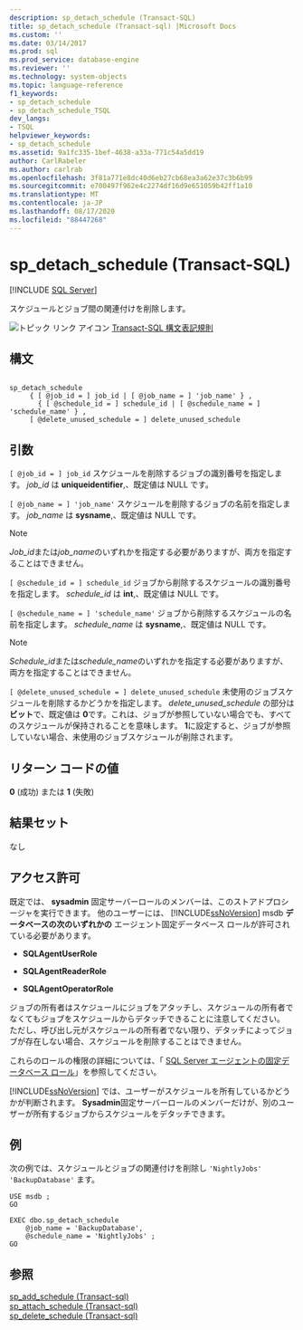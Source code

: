 ```yaml
---
description: sp_detach_schedule (Transact-SQL)
title: sp_detach_schedule (Transact-sql) |Microsoft Docs
ms.custom: ''
ms.date: 03/14/2017
ms.prod: sql
ms.prod_service: database-engine
ms.reviewer: ''
ms.technology: system-objects
ms.topic: language-reference
f1_keywords:
- sp_detach_schedule
- sp_detach_schedule_TSQL
dev_langs:
- TSQL
helpviewer_keywords:
- sp_detach_schedule
ms.assetid: 9a1fc335-1bef-4638-a33a-771c54a5dd19
author: CarlRabeler
ms.author: carlrab
ms.openlocfilehash: 3f81a771e8dc40d6eb27cb68ea3a62e37c3b6b99
ms.sourcegitcommit: e700497f962e4c2274df16d9e651059b42ff1a10
ms.translationtype: MT
ms.contentlocale: ja-JP
ms.lasthandoff: 08/17/2020
ms.locfileid: "88447268"
---
```

# <a name="sp_detach_schedule-transact-sql"></a>sp_detach_schedule (Transact-SQL)
[!INCLUDE [SQL Server](../../includes/applies-to-version/sqlserver.md)]

  スケジュールとジョブ間の関連付けを削除します。  
  
 ![トピック リンク アイコン](../../database-engine/configure-windows/media/topic-link.gif "トピック リンク アイコン") [Transact-SQL 構文表記規則](../../t-sql/language-elements/transact-sql-syntax-conventions-transact-sql.md)  
  
## <a name="syntax"></a>構文  
  
```  
  
sp_detach_schedule   
     { [ @job_id = ] job_id | [ @job_name = ] 'job_name' } ,  
       { [ @schedule_id = ] schedule_id | [ @schedule_name = ] 'schedule_name' } ,  
     [ @delete_unused_schedule = ] delete_unused_schedule   
```  
  
## <a name="arguments"></a>引数  
`[ @job_id = ] job_id` スケジュールを削除するジョブの識別番号を指定します。 *job_id* は **uniqueidentifier**,、既定値は NULL です。  
  
`[ @job_name = ] 'job_name'` スケジュールを削除するジョブの名前を指定します。 *job_name* は **sysname**,、既定値は NULL です。  
  
> [!NOTE]  
>  *Job_id*または*job_name*のいずれかを指定する必要がありますが、両方を指定することはできません。  
  
`[ @schedule_id = ] schedule_id` ジョブから削除するスケジュールの識別番号を指定します。 *schedule_id* は **int**,、既定値は NULL です。  
  
`[ @schedule_name = ] 'schedule_name'` ジョブから削除するスケジュールの名前を指定します。 *schedule_name* は **sysname**,、既定値は NULL です。  
  
> [!NOTE]  
>  *Schedule_id*または*schedule_name*のいずれかを指定する必要がありますが、両方を指定することはできません。  
  
`[ @delete_unused_schedule = ] delete_unused_schedule` 未使用のジョブスケジュールを削除するかどうかを指定します。 *delete_unused_schedule* の部分は **ビット**で、既定値は **0**です。これは、ジョブが参照していない場合でも、すべてのスケジュールが保持されることを意味します。 **1**に設定すると、ジョブが参照していない場合、未使用のジョブスケジュールが削除されます。  
  
## <a name="return-code-values"></a>リターン コードの値  
 **0** (成功) または **1** (失敗)  
  
## <a name="result-sets"></a>結果セット  
 なし  
  
## <a name="permissions"></a>アクセス許可  
 既定では、 **sysadmin** 固定サーバーロールのメンバーは、このストアドプロシージャを実行できます。 他のユーザーには、 [!INCLUDE[ssNoVersion](../../includes/ssnoversion-md.md)] msdb **データベースの次のいずれかの** エージェント固定データベース ロールが許可されている必要があります。  
  
-   **SQLAgentUserRole**  
  
-   **SQLAgentReaderRole**  
  
-   **SQLAgentOperatorRole**  
  
 ジョブの所有者はスケジュールにジョブをアタッチし、スケジュールの所有者でなくてもジョブをスケジュールからデタッチできることに注意してください。 ただし、呼び出し元がスケジュールの所有者でない限り、デタッチによってジョブが存在しない場合、スケジュールを削除することはできません。  
  
 これらのロールの権限の詳細については、「 [SQL Server エージェントの固定データベース ロール](../../ssms/agent/sql-server-agent-fixed-database-roles.md)」を参照してください。  
  
 [!INCLUDE[ssNoVersion](../../includes/ssnoversion-md.md)] では、ユーザーがスケジュールを所有しているかどうかが判断されます。 **Sysadmin**固定サーバーロールのメンバーだけが、別のユーザーが所有するジョブからスケジュールをデタッチできます。  
  
## <a name="examples"></a>例  
 次の例では、スケジュールとジョブの関連付けを削除し `'NightlyJobs'` `'BackupDatabase'` ます。  
  
```  
USE msdb ;  
GO  
  
EXEC dbo.sp_detach_schedule  
    @job_name = 'BackupDatabase',  
    @schedule_name = 'NightlyJobs' ;  
GO  
```  
  
## <a name="see-also"></a>参照  
 [sp_add_schedule &#40;Transact-sql&#41;](../../relational-databases/system-stored-procedures/sp-add-schedule-transact-sql.md)   
 [sp_attach_schedule &#40;Transact-sql&#41;](../../relational-databases/system-stored-procedures/sp-attach-schedule-transact-sql.md)   
 [sp_delete_schedule &#40;Transact-sql&#41;](../../relational-databases/system-stored-procedures/sp-delete-schedule-transact-sql.md)  
  
  
